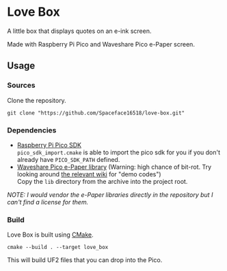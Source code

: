 # Love Box

A little box that displays quotes on an e-ink screen.

Made with Raspberry Pi Pico and Waveshare Pico e-Paper screen.

## Usage

### Sources

Clone the repository.

```shell
git clone "https://github.com/Spaceface16518/love-box.git"
```

### Dependencies

- [Raspberry Pi Pico SDK](https://github.com/raspberrypi/pico-sdk)  
  `pico_sdk_import.cmake` is able to import the pico sdk for you if you don't already have `PICO_SDK_PATH` defined.
- [Waveshare Pico e-Paper library](https://www.waveshare.com/w/upload/2/27/Pico_ePaper_Code.zip) (Warning: high chance
  of bit-rot. Try looking around [the relevant wiki](https://www.waveshare.com/wiki/Pico-ePaper-2.9) for "demo codes")  
  Copy the `lib` directory from the archive into the project root.

*NOTE: I would vendor the e-Paper libraries directly in the repository but I can't find a license for them.*

### Build

Love Box is built using [CMake](https://cmake.org/).

```shell
cmake --build . --target love_box
```

This will build UF2 files that you can drop into the Pico.